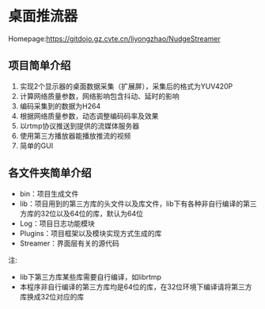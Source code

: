 # 桌面推流器
Homepage:https://gitdojo.gz.cvte.cn/liyongzhao/NudgeStreamer

## 项目简单介绍
1. 实现2个显示器的桌面数据采集（扩展屏），采集后的格式为YUV420P
2. 计算网络质量参数，网络影响包含抖动、延时的影响
3. 编码采集到的数据为H264
4. 根据网络质量参数，动态调整编码码率及效果
5. 以rtmp协议推送到提供的流媒体服务器
6. 使用第三方播放器能播放推流的视频
7. 简单的GUI

## 各文件夹简单介绍
- bin：项目生成文件
- lib：项目用到的第三方库的头文件以及库文件，lib下有各种非自行编译的第三方库的32位以及64位的库，默认为64位
- Log：项目日志功能模块
- Plugins：项目框架以及模块实现方式生成的库
- Streamer：界面层有关的源代码

注:
- lib下第三方库某些库需要自行编译，如librtmp
- 本程序非自行编译的第三方库均是64位的库，在32位环境下编译请将第三方库换成32位对应的库